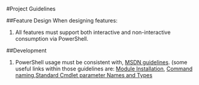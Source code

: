 #Project Guidelines

##Feature Design
When designing features:

1.	All features must support both interactive and non-interactive consumption via PowerShell. 


##Development

1. PowerShell usage must be consistent with, [MSDN guidelines](https://msdn.microsoft.com/en-us/library/dd835506(v=vs.85).aspx). (some useful links within those guidelines are: [Module Installation](https://msdn.microsoft.com/en-us/library/dd878350%28v=vs.85%29.aspx), [Command naming](https://msdn.microsoft.com/en-us/library/ms714428%28v=vs.85%29.aspx),[Standard Cmdlet parameter Names and Types](https://msdn.microsoft.com/en-us/library/dd878352(v=vs.85).aspx)
